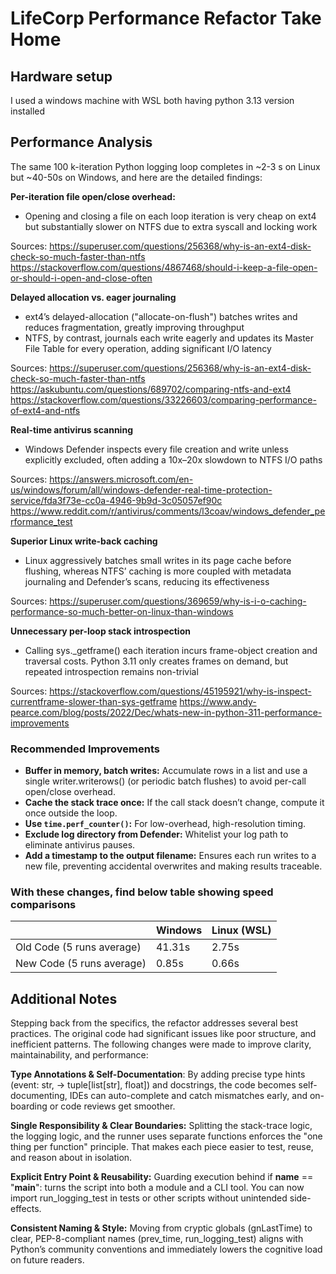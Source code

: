 # LifeCorp Performance Refactor Take Home

## Hardware setup

I used a windows machine with WSL both having python 3.13 version installed

## Performance Analysis

The same 100 k-iteration Python logging loop completes in ~2-3 s on Linux but ~40-50s on Windows, and here are the detailed findings:

**Per-iteration file open/close overhead:**

- Opening and closing a file on each loop iteration is very cheap on ext4 but substantially slower on NTFS due to extra syscall and locking work

Sources:
<https://superuser.com/questions/256368/why-is-an-ext4-disk-check-so-much-faster-than-ntfs>
<https://stackoverflow.com/questions/4867468/should-i-keep-a-file-open-or-should-i-open-and-close-often>

**Delayed allocation vs. eager journaling**

- ext4’s delayed-allocation ("allocate-on-flush") batches writes and reduces fragmentation, greatly improving throughput
- NTFS, by contrast, journals each write eagerly and updates its Master File Table for every operation, adding significant I/O latency

Sources:
<https://superuser.com/questions/256368/why-is-an-ext4-disk-check-so-much-faster-than-ntfs>
<https://askubuntu.com/questions/689702/comparing-ntfs-and-ext4>  
<https://stackoverflow.com/questions/33226603/comparing-performance-of-ext4-and-ntfs>

**Real-time antivirus scanning**

- Windows Defender inspects every file creation and write unless explicitly excluded, often adding a 10x–20x slowdown to NTFS I/O paths

Sources:
<https://answers.microsoft.com/en-us/windows/forum/all/windows-defender-real-time-protection-service/fda3f73e-cc0a-4946-9b9d-3c05057ef90c>
<https://www.reddit.com/r/antivirus/comments/l3coav/windows_defender_performance_test>

**Superior Linux write-back caching**

- Linux aggressively batches small writes in its page cache before flushing, whereas NTFS’ caching is more coupled with metadata journaling and Defender’s scans, reducing its effectiveness

Sources:
<https://superuser.com/questions/369659/why-is-i-o-caching-performance-so-much-better-on-linux-than-windows>

**Unnecessary per-loop stack introspection**

- Calling sys._getframe() each iteration incurs frame-object creation and traversal costs. Python 3.11 only creates frames on demand, but repeated introspection remains non-trivial

Sources:
<https://stackoverflow.com/questions/45195921/why-is-inspect-currentframe-slower-than-sys-getframe>
<https://www.andy-pearce.com/blog/posts/2022/Dec/whats-new-in-python-311-performance-improvements>

### Recommended Improvements

- **Buffer in memory, batch writes:** Accumulate rows in a list and use a single writer.writerows() (or periodic batch flushes) to avoid per-call open/close overhead.
- **Cache the stack trace once:** If the call stack doesn’t change, compute it once outside the loop.
- **Use `time.perf_counter()`:** For low-overhead, high-resolution timing.
- **Exclude log directory from Defender:** Whitelist your log path to eliminate antivirus pauses.
- **Add a timestamp to the output filename:** Ensures each run writes to a new file, preventing accidental overwrites and making results traceable.

### With these changes, find below table showing speed comparisons

|                           | Windows  | Linux (WSL) |
|---------------------------|----------|-------------|
| Old Code (5 runs average) | 41.31s   | 2.75s       |
| New Code (5 runs average) | 0.85s    | 0.66s       |

## Additional Notes

Stepping back from the specifics, the refactor addresses several best practices. The original code had significant issues like poor structure, and inefficient patterns. The following changes were made to improve clarity, maintainability, and performance:

**Type Annotations & Self-Documentation**:
By adding precise type hints (event: str, -> tuple[list[str], float]) and docstrings, the code becomes self-documenting, IDEs can auto-complete and catch mismatches early, and on-boarding or code reviews get smoother.

**Single Responsibility & Clear Boundaries:**
Splitting the stack-trace logic, the logging logic, and the runner uses separate functions enforces the "one thing per function" principle. That makes each piece easier to test, reuse, and reason about in isolation.

**Explicit Entry Point & Reusability:**
Guarding execution behind if **name** == "**main**": turns the script into both a module and a CLI tool. You can now import run_logging_test in tests or other scripts without unintended side-effects.

**Consistent Naming & Style:**
Moving from cryptic globals (gnLastTime) to clear, PEP-8-compliant names (prev_time, run_logging_test) aligns with Python’s community conventions and immediately lowers the cognitive load on future readers.
